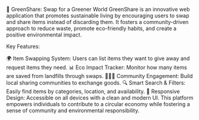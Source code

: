 🌱 GreenShare: Swap for a Greener World
GreenShare is an innovative web application that promotes sustainable living by encouraging users to swap and share items instead of discarding them. It fosters a community-driven approach to reduce waste, promote eco-friendly habits, and create a positive environmental impact.

Key Features:

🌍 Item Swapping System: Users can list items they want to give away and request items they need.
📊 Eco Impact Tracker: Monitor how many items are saved from landfills through swaps.
🧑‍🤝‍🧑 Community Engagement: Build local sharing communities to exchange goods.
🔍 Smart Search & Filters: Easily find items by categories, location, and availability.
📱 Responsive Design: Accessible on all devices with a clean and modern UI.
This platform empowers individuals to contribute to a circular economy while fostering a sense of community and environmental responsibility.

